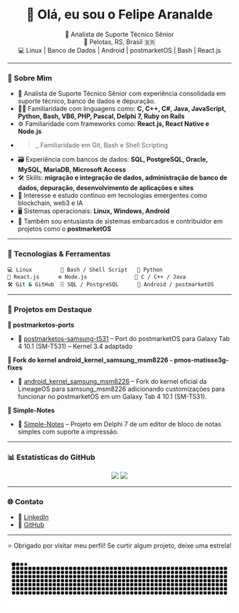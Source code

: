 <h1 align="center">👋 Olá, eu sou o Felipe Aranalde</h1>

<p align="center">
  💼 Analista de Suporte Técnico Sênior<br>
  📍 Pelotas, RS, Brasil 🇧🇷<br>
  💻 Linux | Banco de Dados | Android | postmarketOS | Bash | React.js
</p>

---

### 📌 Sobre Mim

- 💼 Analista de Suporte Técnico Sênior com experiência consolidada em suporte técnico, banco de dados e depuração.
- 👨‍💻 Familiaridade com linguagens como: **C, C++, C#, Java, JavaScript, Python, Bash, VB6, PHP, Pascal, Delphi 7, Ruby on Rails**
- ⚙️ Familiaridade com frameworks como: **React.js, React Native e Node.js**
- >_ Familiaridade em Git, Bash e Shell Scripting
- 🗃️ Experiência com bancos de dados: **SQL, PostgreSQL, Oracle, MySQL, MariaDB, Microsoft Access**
- 🛠️ Skills: **migração e integração de dados, administração de banco de dados, depuração, desenvolvimento de aplicações e sites**
- 🔐 Interesse e estudo contínuo em tecnologias emergentes como blockchain, web3 e IA
- 🖥️ Sistemas operacionais: **Linux, Windows, Android**
- 📱 Também sou entusiasta de sistemas embarcados e contribuidor em projetos como o **postmarketOS**

---

### 🧠 Tecnologias & Ferramentas

```bash
💻 Linux         🔧 Bash / Shell Script   🐍 Python
🧱 React.js      ⚙️ Node.js               🧠 C / C++ / Java
🛠️ Git & GitHub  🗄️ SQL / PostgreSQL      📱 Android / postmarketOS
```

---

### 📁 Projetos em Destaque

**📁 postmarketos-ports**
 - 🔧 [postmarketos-samsung-t531](https://github.com/Felipeflskater/postmarketos-ports/tree/main/samsung-tab4-t531) – Port do postmarketOS para Galaxy Tab 4 10.1 (SM-T531) – Kernel 3.4 adaptado
  
**📁 Fork do kernel android_kernel_samsung_msm8226 - pmos-matisse3g-fixes**
 - 🔧 [android_kernel_samsung_msm8226](https://github.com/Felipeflskater/android_kernel_samsung_msm8226) – Fork do kernel oficial da LineageOS para samsung_msm8226 adicionando
  customizações para funcionar no postmarketOS em um Galaxy Tab 4 10.1 (SM-T531).

**📁 Simple-Notes**
 - 🔧 [Simple-Notes](https://github.com/Felipeflskater/Simple-Notes) – Projeto em Delphi 7 de um editor de bloco de notas simples com suporte a impressão.

---

### 📊 Estatísticas do GitHub

<div align="center">
  <img height="150" src="https://github-readme-stats.vercel.app/api?username=Felipeflskater&show_icons=true&theme=radical&count_private=true" />
  <img height="150" src="https://github-readme-stats.vercel.app/api/top-langs/?username=Felipeflskater&layout=compact&theme=radical" />
</div>

---

### 🌐 Contato

- 🔗 [LinkedIn](https://www.linkedin.com/in/felipe-prestes/)
- 🐙 [GitHub](https://github.com/Felipeflskater)

---

<p align="center">⭐ Obrigado por visitar meu perfil! Se curtir algum projeto, deixe uma estrela!</p>


<img src="https://raw.githubusercontent.com/Felipeflskater/Felipeflskater/output/snake.svg" alt="Snake animation" />
